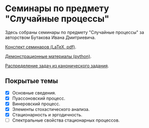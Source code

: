 # Семинары по предмету "Случайные процессы"

Здесь собраны семинары по предмету "Случайные процессы" за авторством Бутакова Ивана Дмитриевича.

[Конспект семинаров (LaTeX, pdf)](./Main.pdf).

[Демонстрационные материалы (python)](./python).

[Распределение задач из канонического задания](./HOMEWORK.md).

## Покрытые темы
- [x] Основные сведения.
- [x] Пуассоновский процесс.
- [x] Винеровский процесс.
- [x] Элементы стохастического анализа.
- [x] Стационарность и эргодичность.
- [ ] Спектральные свойства стационарных процессов.
